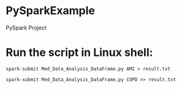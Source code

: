 # PySparkExample
PySpark Project

# Run the script in Linux shell:
``` spark-submit Med_Data_Analysis_DataFrame.py AMI > result.txt ```

``` spark-submit Med_Data_Analysis_DataFrame.py COPD >> result.txt ```
